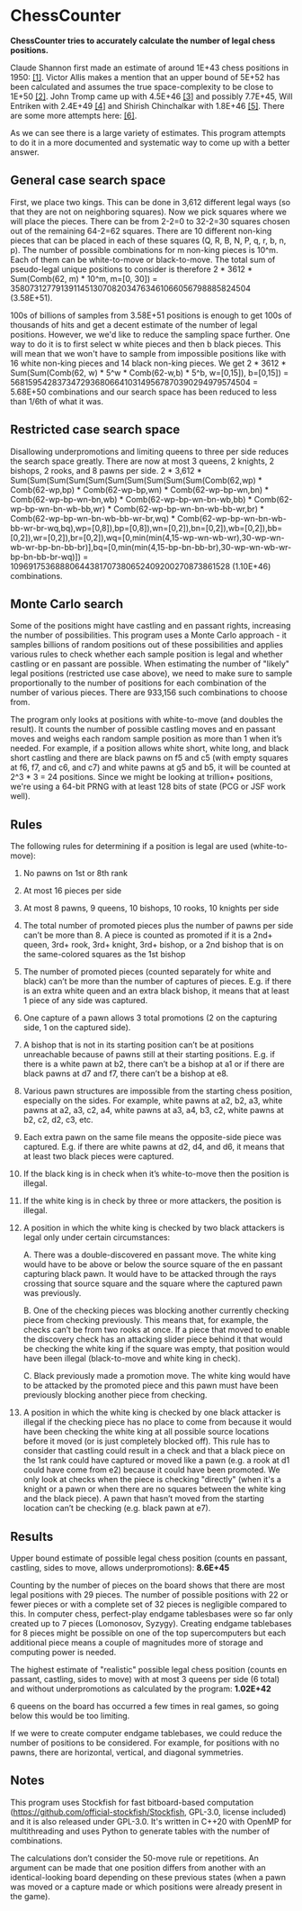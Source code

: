 # ChessCounter

**ChessCounter tries to accurately calculate the number of legal chess positions.**

Claude Shannon first made an estimate of around 1E+43 chess positions in 1950: [[1]](https://vision.unipv.it/IA1/ProgrammingaComputerforPlayingChess.pdf). Victor Allis makes a mention that an upper bound of 5E+52 has been calculated and assumes the true space-complexity to be close to 1E+50 [[2]](https://www.dphu.org/uploads/attachements/books/books_3721_0.pdf). John Tromp came up with 4.5E+46  [[3]](https://tromp.github.io/chess/chess.html) and possibly 7.7E+45, Will Entriken with 2.4E+49 [[4]](https://groups.google.com/g/rec.games.chess.computer/c/vmvI0ePH2kI) and Shirish Chinchalkar with 1.8E+46 [[5]](https://content.iospress.com/articles/icga-journal/icg19-3-05). There are some more attempts here: [[6]](https://codegolf.stackexchange.com/questions/19397/smallest-chess-board-compression). 

As we can see there is a large variety of estimates. This program attempts to do it in a more documented and systematic way to come up with a better answer.

## General case search space
First, we place two kings. This can be done in 3,612 different legal ways (so that they are not on neighboring squares). Now we pick squares where we will place the pieces. There can be from 2-2=0 to 32-2=30 squares chosen out of the remaining 64-2=62 squares. There are 10 different non-king pieces that can be placed in each of these squares (Q, R, B, N, P, q, r, b, n, p). The number of possible combinations for m non-king pieces is 10^m. Each of them can be white-to-move or black-to-move. The total sum of pseudo-legal unique positions to consider is therefore 2 * 3612 * Sum(Comb(62, m) * 10^m, m=[0, 30]) = 3580731277913911451307082034763461066056798885824504 (3.58E+51).

100s of billions of samples from 3.58E+51 positions is enough to get 100s of thousands of hits and get a decent estimate of the number of legal positions. However, we we'd like to reduce the sampling space further. One way to do it is to first select w white pieces and then b black pieces. This will mean that we won't have to sample from impossible positions like with 16 white non-king pieces and 14 black non-king pieces. We get 2 * 3612 * Sum(Sum(Comb(62, w) * 5^w * Comb(62-w,b) * 5^b, w=[0,15]), b=[0,15]) = 568159542837347293680664103149567870390294979574504 = 5.68E+50 combinations and our search space has been reduced to less than 1/6th of what it was. 

## Restricted case search space
Disallowing underpromotions and limiting queens to three per side reduces the search space greatly. There are now at most 3 queens, 2 knights, 2 bishops, 2 rooks, and 8 pawns per side. 2 * 3,612 * Sum(Sum(Sum(Sum(Sum(Sum(Sum(Sum(Sum(Sum(Comb(62,wp) * Comb(62-wp,bp) * Comb(62-wp-bp,wn) * Comb(62-wp-bp-wn,bn) * Comb(62-wp-bp-wn-bn,wb) * Comb(62-wp-bp-wn-bn-wb,bb) * Comb(62-wp-bp-wn-bn-wb-bb,wr) * Comb(62-wp-bp-wn-bn-wb-bb-wr,br) * Comb(62-wp-bp-wn-bn-wb-bb-wr-br,wq) * Comb(62-wp-bp-wn-bn-wb-bb-wr-br-wq,bq),wp=[0,8]),bp=[0,8]),wn=[0,2]),bn=[0,2]),wb=[0,2]),bb=[0,2]),wr=[0,2]),br=[0,2]),wq=[0,min(min(4,15-wp-wn-wb-wr),30-wp-wn-wb-wr-bp-bn-bb-br)],bq=[0,min(min(4,15-bp-bn-bb-br),30-wp-wn-wb-wr-bp-bn-bb-br-wq)]) = 10969175368880644381707380652409200270873861528 (1.10E+46) combinations.

## Monte Carlo search 
Some of the positions might have castling and en passant rights, increasing the number of possibilities. This program uses a Monte Carlo approach - it samples billions of random positions out of these possibilities and applies various rules to check whether each sample position is legal and whether castling or en passant are possible. When estimating the number of "likely" legal positions (restricted use case above), we need to make sure to sample proportionally to the number of positions for each combination of the number of various pieces. There are 933,156 such combinations to choose from. 

The program only looks at positions with white-to-move (and doubles the result). It counts the number of possible castling moves and en passant moves and weighs each random sample position as more than 1 when it’s needed. For example, if a position allows white short, white long, and black short castling and there are black pawns on f5 and c5 (with empty squares at f6, f7, and c6, and c7) and white pawns at g5 and b5, it will be counted at 2^3 * 3 = 24 positions. Since we might be looking at trillion+ positions, we're using a 64-bit PRNG with at least 128 bits of state (PCG or JSF work well).

## Rules
The following rules for determining if a position is legal are used (white-to-move):

1. No pawns on 1st or 8th rank

2. At most 16 pieces per side

3. At most 8 pawns, 9 queens, 10 bishops, 10 rooks, 10 knights per side

4. The total number of promoted pieces plus the number of pawns per side can’t be more than 8. A piece is counted as promoted if it is a 2nd+ queen, 3rd+ rook, 3rd+ knight, 3rd+ bishop, or a 2nd bishop that is on the same-colored squares as the 1st bishop

5. The number of promoted pieces (counted separately for white and black) can’t be more than the number of captures of pieces. E.g. if there is an extra white queen and an extra black bishop, it means that at least 1 piece of any side was captured.

6. One capture of a pawn allows 3 total promotions (2 on the capturing side, 1 on the captured side). 

7. A bishop that is not in its starting position can’t be at positions unreachable because of pawns still at their starting positions. E.g. if there is a white pawn at b2, there can’t be a bishop at a1 or if there are black pawns at d7 and f7, there can’t be a bishop at e8.

8. Various pawn structures are impossible from the starting chess position, especially on the sides. For example, white pawns at a2, b2, a3, white pawns at a2, a3, c2, a4, white pawns at a3, a4, b3, c2, white pawns at b2, c2, d2, c3, etc.

9. Each extra pawn on the same file means the opposite-side piece was captured. E.g. if there are white pawns at d2, d4, and d6, it means that at least two black pieces were captured.

10. If the black king is in check when it’s white-to-move then the position is illegal.

11. If the white king is in check by three or more attackers, the position is illegal.

12. A position in which the white king is checked by two black attackers is legal only under certain circumstances:

     A. There was a double-discovered en passant move. The white king would have to be above or below the source square of the en passant capturing black pawn. It would have to be attacked through the rays crossing that source square and the square where the captured pawn was previously.

     B. One of the checking pieces was blocking another currently checking piece from checking previously. This means that, for example, the checks can’t be from two rooks at once. If a piece that moved to enable the discovery check has an attacking slider piece behind it that would be checking the white king if the square was empty, that position would have been illegal (black-to-move and white king in check).

     C. Black previously made a promotion move. The white king would have to be attacked by the promoted piece and this pawn must have been previously blocking another piece from checking.

13. A position in which the white king is checked by one black attacker is illegal if the checking piece has no place to come from because it would have been checking the white king at all possible source locations before it moved (or is just completely blocked off). This rule has to consider that castling could result in a check and that a black piece on the 1st rank could have captured or moved like a pawn (e.g. a rook at d1 could have come from e2) because it could have been promoted. We only look at checks when the piece is checking "directly" (when it's a knight or a pawn or when there are no squares between the white king and the black piece). A pawn that hasn’t moved from the starting location can’t be checking (e.g. black pawn at e7).


## Results

Upper bound estimate of possible legal chess position (counts en passant, castling, sides to move, allows underpromotions): **8.6E+45**

Counting by the number of pieces on the board shows that there are most legal positions with 29 pieces. The number of possible positions with 22 or fewer pieces or with a complete set of 32 pieces is negligible compared to this. In computer chess, perfect-play endgame tablesbases were so far only created up to 7 pieces (Lomonosov, Syzygy). Creating endgame tablebases for 8 pieces might be possible on one of the top supercomputers but each additional piece means a couple of magnitudes more of storage and computing power is needed.

The highest estimate of "realistic" possible legal chess position (counts en passant, castling, sides to move) with at most 3 queens per side (6 total) and without underpromotions as calculated by the program: **1.02E+42**

6 queens on the board has occurred a few times in real games, so going below this would be too limiting.

If we were to create computer endgame tablebases, we could reduce the number of positions to be considered. For example, for positions with no pawns, there are horizontal, vertical, and diagonal symmetries. 

## Notes

This program uses Stockfish for fast bitboard-based computation (https://github.com/official-stockfish/Stockfish, GPL-3.0, license included) and it is also released under GPL-3.0. It's written in C++20 with OpenMP for multithreading and uses Python to generate tables with the number of combinations.

The calculations don’t consider the 50-move rule or repetitions. An argument can be made that one position differs from another with an identical-looking board depending on these previous states (when a pawn was moved or a capture made or which positions were already present in the game).
